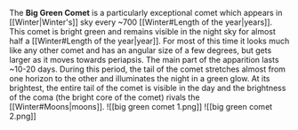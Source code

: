 The **Big Green Comet**  is a particularly exceptional comet which appears in [[Winter|Winter's]] sky every ~700 [[Winter#Length of the year|years]]. This comet is bright green and remains visible in the night sky for almost half a [[Winter#Length of the year|year]]. For most of this time it looks much like any other comet and has an angular size of a few degrees, but gets larger as it moves towards periapsis. The main part of the apparition lasts ~10-20 days. During this period, the tail of the comet stretches almost from one horizon to the other and illuminates the night in a green glow. At its brightest, the entire tail of the comet is visible in the day and the brightness of the coma (the bright core of the comet) rivals the [[Winter#Moons|moons]].
![[big green comet 1.png]]
![[big green comet 2.png]]